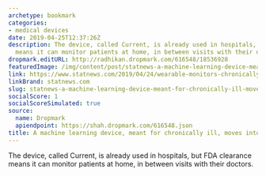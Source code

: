 ```yaml
---
archetype: bookmark
categories:
- medical devices
date: 2019-04-25T12:37:26Z
description: The device, called Current, is already used in hospitals, but FDA clearance
  means it can monitor patients at home, in between visits with their doctors.
dropmark.editURL: http://radhikan.dropmark.com/616548/18536928
featuredImage: /img/content/post/statnews-a-machine-learning-device-meant-for-chronically-ill-moves-into-homes.jpg
link: https://www.statnews.com/2019/04/24/wearable-monitors-chronically-ill-at-home/
linkBrand: statnews.com
slug: statnews-a-machine-learning-device-meant-for-chronically-ill-moves-into-homes
socialScore: 1
socialScoreSimulated: true
source:
  name: Dropmark
  apiendpoint: https://shah.dropmark.com/616548.json
title: A machine learning device, meant for chronically ill, moves into homes
---
```

The device, called Current, is already used in hospitals, but FDA clearance means it can monitor patients at home, in between visits with their doctors.